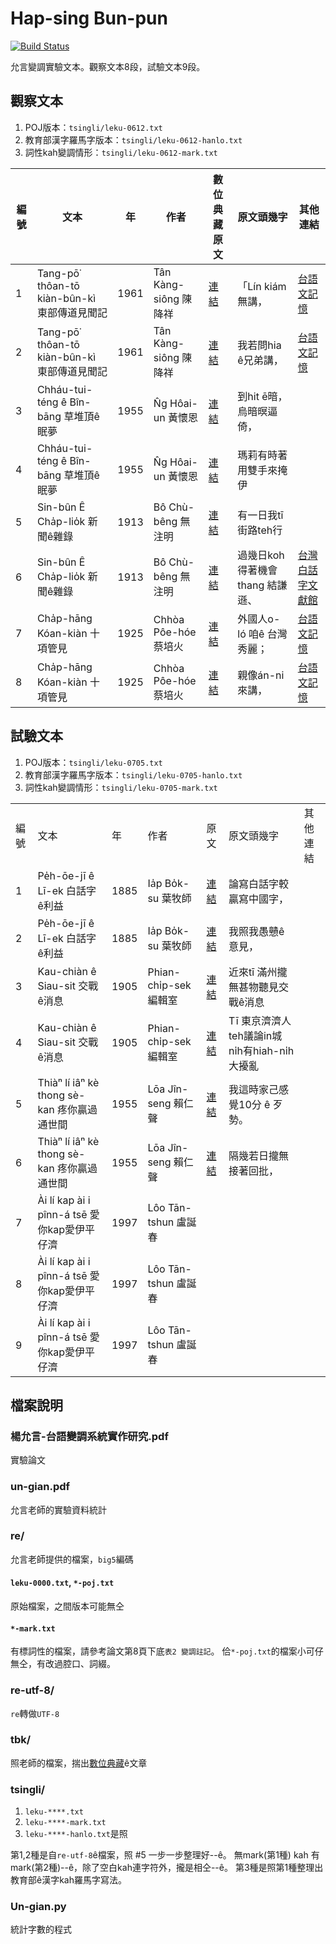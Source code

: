 # Hap-sing Bun-pun
[![Build Status](https://travis-ci.org/Sui-Siann-Dataset/Hap-sing_Bun-pun.svg?branch=master)](https://travis-ci.org/Sui-Siann-Dataset/Hap-sing_Bun-pun)

允言變調實驗文本。觀察文本8段，試驗文本9段。

## 觀察文本
1. POJ版本：`tsingli/leku-0612.txt`
2. 教育部漢字羅馬字版本：`tsingli/leku-0612-hanlo.txt`
2. 詞性kah變調情形：`tsingli/leku-0612-mark.txt`

| 編號 | 文本                            | 年    | 作者               | 數位典藏原文                                                             | 原文頭幾字                 | 其他連結                                                                          | 
|----|-------------------------------|------|------------------|----------------------------------------------------------------|----------------------|-------------------------------------------------------------------------------| 
| 1  | Tang-pō͘ thôan-tō kiàn-bûn-kì 東部傳道見聞記 | 1961 | Tân Kàng-siông 陳降祥  | [連結](http://ip194097.ntcu.edu.tw/nmtl/dadwt/thak.asp?id=975)  | 「Lín kiám無講，         | [台語文記憶](http://ip194097.ntcu.edu.tw/memory/tgb/thak.asp?id=929&page=3)                 | 
| 2  | Tang-pō͘ thôan-tō kiàn-bûn-kì 東部傳道見聞記| 1961 | Tân Kàng-siông 陳降祥  | [連結](http://ip194097.ntcu.edu.tw/nmtl/dadwt/thak.asp?id=975) | 我若問hia ê兄弟講，         | [台語文記憶](http://ip194097.ntcu.edu.tw/memory/tgb/thak.asp?id=929&page=10)                | 
| 3  | Chháu-tui-téng ê Bîn-bāng 草堆頂ê眠夢    | 1955 | N̂g Hôai-un 黃懷恩     | [連結](http://ip194097.ntcu.edu.tw/nmtl/dadwt/thak.asp?id=781)         | 到hit ē暗，烏暗暝逼倚，              |                                                                               | 
| 4  | Chháu-tui-téng ê Bîn-bāng 草堆頂ê眠夢    | 1955 | N̂g Hôai-un 黃懷恩     | [連結](http://ip194097.ntcu.edu.tw/nmtl/dadwt/thak.asp?id=781)         | 瑪莉有時著用雙手來掩伊          |                                                                               | 
| 5  | Sin-bûn Ê Cha̍p-lio̍k 新聞ê雜錄        | 1913 | Bô Chù-bêng  無注明 | [連結](http://ip194097.ntcu.edu.tw/nmtl/dadwt/thak.asp?id=307)         | 有一日我tī 街路teh行        |                                                                               | 
| 6  | Sin-bûn Ê Cha̍p-lio̍k 新聞ê雜錄        | 1913 | Bô Chù-bêng  無注明 | [連結](http://ip194097.ntcu.edu.tw/nmtl/dadwt/thak.asp?id=309)         | 過幾日koh得著機會thang 結謙遜、 | [台灣白話字文獻館](http://pojbh.lib.ntnu.edu.tw/script/src-3311.htm)                              | 
| 7  | Cha̍p-hāng Kóan-kiàn 十項管見         | 1925 |  Chhòa Pôe-hóe 蔡培火  | [連結](http://ip194097.ntcu.edu.tw/nmtl/dadwt/thak.asp?id=314)         | 外國人o-ló 咱ê 台灣秀麗；     | [台語文記憶](http://ip194097.ntcu.edu.tw/Memory/TGB/thak.asp?id=881&page=8) | 
| 8  | Cha̍p-hāng Kóan-kiàn 十項管見         | 1925 |  Chhòa Pôe-hóe 蔡培火  | [連結](http://ip194097.ntcu.edu.tw/nmtl/dadwt/thak.asp?id=314)         | 親像án-ni來講，           | [台語文記憶](http://ip194097.ntcu.edu.tw/Memory/TGB/thak.asp?id=881&page=10) | 

## 試驗文本
1. POJ版本：`tsingli/leku-0705.txt`
2. 教育部漢字羅馬字版本：`tsingli/leku-0705-hanlo.txt`
2. 詞性kah變調情形：`tsingli/leku-0705-mark.txt`

|    |                                      |      |                      |                                                        |                                   |      | 
|----|--------------------------------------|------|----------------------|--------------------------------------------------------|-----------------------------------|------| 
| 編號 | 文本                                   | 年    | 作者                   | 原文                                                     | 原文頭幾字                             | 其他連結 | 
| 1  | Pe̍h-ōe-jī ê Lī-ek  白話字ê利益           | 1885 | Ia̍p Bo̍k-su  葉牧師    | [連結](http://ip194097.ntcu.edu.tw/nmtl/dadwt/thak.asp?id=1)   | 論寫白話字較贏寫中國字，                      |      | 
| 2  | Pe̍h-ōe-jī ê Lī-ek  白話字ê利益           | 1885 | Ia̍p Bo̍k-su  葉牧師    | [連結](http://ip194097.ntcu.edu.tw/nmtl/dadwt/thak.asp?id=1)   | 我照我愚戇ê意見，                         |      | 
| 3  |  Kau-chiàn ê Siau-sit  交戰ê消息         | 1905 | Phian-chi̍p-sek  編輯室 | [連結](http://ip194097.ntcu.edu.tw/nmtl/dadwt/thak.asp?id=254) | 近來tī 滿州攏無甚物聽見交戰ê消息                |      | 
| 4  |  Kau-chiàn ê Siau-sit  交戰ê消息         | 1905 | Phian-chi̍p-sek  編輯室 | [連結](http://ip194097.ntcu.edu.tw/nmtl/dadwt/thak.asp?id=254) | Tī 東京濟濟人teh議論in城ni̍h有hiah-ni̍h大擾亂 |      | 
| 5  | Thiàⁿ lí iâⁿ kè thong sè-kan 疼你贏過通世間 | 1955 | Lōa Jîn-seng  賴仁聲    | [連結](http://ip194097.ntcu.edu.tw/nmtl/dadwt/thak.asp?id=777) | 我這時家己感覺10分 ê 歹勢。                  |      | 
| 6  | Thiàⁿ lí iâⁿ kè thong sè-kan 疼你贏過通世間 | 1955 | Lōa Jîn-seng  賴仁聲    | [連結](http://ip194097.ntcu.edu.tw/nmtl/dadwt/thak.asp?id=777) | 隔幾若日攏無接著回批，                       |      | 
| 7  | Ài lí kap ài i pînn-á tsē 愛你kap愛伊平仔濟 | 1997 |  Lôo Tān-tshun 盧誕春   |                                                        |                                   |      | 
| 8  | Ài lí kap ài i pînn-á tsē 愛你kap愛伊平仔濟 | 1997 |  Lôo Tān-tshun 盧誕春   |                                                        |                                   |      | 
| 9  | Ài lí kap ài i pînn-á tsē 愛你kap愛伊平仔濟 | 1997 |  Lôo Tān-tshun 盧誕春   |                                                        |                                   |      | 



## 檔案說明
### 楊允言-台語變調系統實作研究.pdf
實驗論文

### un-gian.pdf
允言老師的實驗資料統計

### re/
允言老師提供的檔案，`big5`編碼

#### `leku-0000.txt`, `*-poj.txt`
原始檔案，之間版本可能無仝

#### `*-mark.txt`
有標詞性的檔案，請參考論文第8頁下底`表2 變調註記`。
佮`*-poj.txt`的檔案小可仔無仝，有改過腔口、詞綴。

### re-utf-8/
`re`轉做`UTF-8`

### tbk/
照老師的檔案，揣出[數位典藏](https://github.com/Taiwanese-Corpus/nmtl_2006_dadwt)ê文章

### tsingli/
1. `leku-****.txt`
2. `leku-****-mark.txt`
3. `leku-****-hanlo.txt`是照

第1,2種是自`re-utf-8`ê檔案，照 #5 一步一步整理好--ê。
無mark(第1種) kah 有mark(第2種)--ê，除了空白kah連字符外，攏是相仝--ê。
第3種是照第1種整理出教育部ê漢字kah羅馬字寫法。

### Un-gian.py
統計字數的程式

